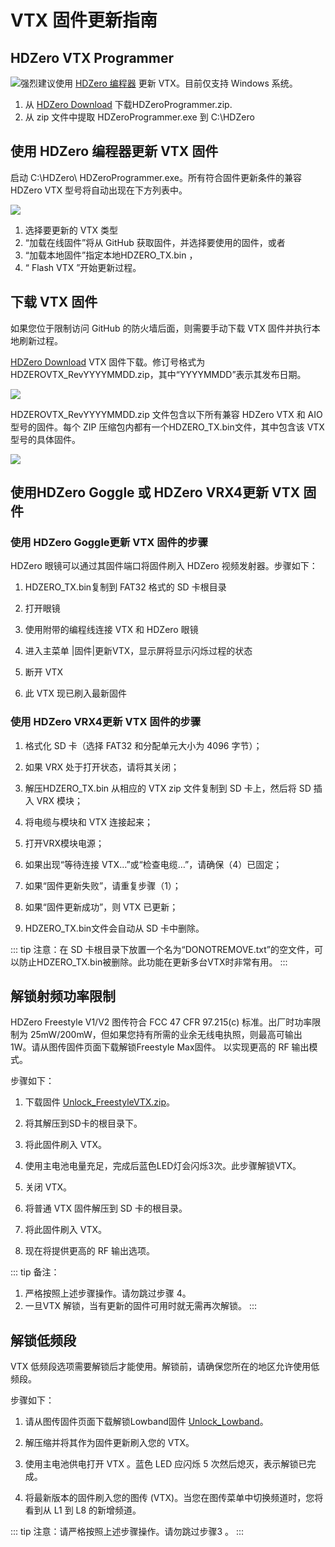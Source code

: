 # VTX 固件更新指南
## HDZero VTX Programmer

<img src="/media/image24.png" id="image21">强烈建议使用 [HDZero 编程器](https://www.hd-zero.com/product-page/hdzero-vtx-programmer) 更新 VTX。目前仅支持 Windows 系统。

1. 从 [HDZero Download](https://www.alipan.com/s/WdoCPa2odz5) 下载HDZeroProgrammer.zip.    
2. 从 zip 文件中提取 HDZeroProgrammer.exe 到 C:\HDZero


## 使用 HDZero 编程器更新 VTX 固件

启动 C:\HDZero\ HDZeroProgrammer.exe。所有符合固件更新条件的兼容 HDZero VTX 型号将自动出现在下方列表中。

<img src="/media/image25.png" id="image22">

1. 选择要更新的 VTX 类型
2. “加载在线固件”将从 GitHub 获取固件，并选择要使用的固件，或者
3. “加载本地固件”指定本地HDZERO_TX.bin ，
4. “ Flash VTX ”开始更新过程。

## 下载 VTX 固件

如果您位于限制访问 GitHub 的防火墙后面，则需要手动下载 VTX 固件并执行本地刷新过程。

[HDZero Download](https://www.alipan.com/s/WdoCPa2odz5) VTX 固件下载。修订号格式为 HDZEROVTX_RevYYYYMMDD.zip，其中“YYYYMMDD”表示其发布日期。

<img src="/media/image26.png" id="image23">

HDZEROVTX_RevYYYYMMDD.zip 文件包含以下所有兼容 HDZero VTX 和 AIO 型号的固件。每个 ZIP 压缩包内都有一个HDZERO_TX.bin文件，其中包含该 VTX 型号的具体固件。

<img src="/media/image27.png" id="image24">

## 使用HDZero Goggle 或 HDZero VRX4更新 VTX 固件

### 使用 HDZero Goggle更新 VTX 固件的步骤

HDZero 眼镜可以通过其固件端口将固件刷入 HDZero 视频发射器。步骤如下：

1. HDZERO_TX.bin复制到 FAT32 格式的 SD 卡根目录

2. 打开眼镜

3. 使用附带的编程线连接 VTX 和 HDZero 眼镜

4. 进入主菜单 |固件|更新VTX，显示屏将显示闪烁过程的状态

5. 断开 VTX

6. 此 VTX 现已刷入最新固件

### 使用 HDZero VRX4更新 VTX 固件的步骤

1. 格式化 SD 卡（选择 FAT32 和分配单元大小为 4096 字节）；

2. 如果 VRX 处于打开状态，请将其关闭；

3. 解压HDZERO_TX.bin 从相应的 VTX zip 文件复制到 SD 卡上，然后将 SD 插入 VRX 模块；

4. 将电缆与模块和 VTX 连接起来；

5. 打开VRX模块电源；

6. 如果出现“等待连接 VTX…”或“检查电缆…”，请确保（4）已固定；

7. 如果“固件更新失败”，请重复步骤（1）；

8. 如果“固件更新成功”，则 VTX 已更新；

9. HDZERO_TX.bin文件会自动从 SD 卡中删除。

::: tip
注意：在 SD 卡根目录下放置一个名为“DONOTREMOVE.txt”的空文件，可以防止HDZERO_TX.bin被删除。此功能在更新多台VTX时非常有用。
:::

## 解锁射频功率限制


HDZero Freestyle V1/V2 图传符合 FCC 47 CFR 97.215(c) 标准。出厂时功率限制为 25mW/200mW，但如果您持有所需的业余无线电执照，则最高可输出 1W。请从图传固件页面下载解锁Freestyle Max固件。 以实现更高的 RF 输出模式。

步骤如下：

1. 下载固件 [Unlock_FreestyleVTX.zip](https://www.alipan.com/s/WdoCPa2odz5)。

2. 将其解压到SD卡的根目录下。

3. 将此固件刷入 VTX。

4. 使用主电池电量充足，完成后蓝色LED灯会闪烁3次。此步骤解锁VTX。

5. 关闭 VTX。

6. 将普通 VTX 固件解压到 SD 卡的根目录。

7. 将此固件刷入 VTX。

8. 现在将提供更高的 RF 输出选项。

::: tip
备注：

1. 严格按照上述步骤操作。请勿跳过步骤 4。
2. 一旦VTX 解锁，当有更新的固件可用时就无需再次解锁。
:::

## 解锁低频段

VTX 低频段选项需要解锁后才能使用。解锁前，请确保您所在的地区允许使用低频段。

步骤如下：

1. 请从图传固件页面下载解锁Lowband固件 [Unlock_Lowband](https://www.alipan.com/s/WdoCPa2odz5)。

2. 解压缩并将其作为固件更新刷入您的 VTX。

3. 使用主电池供电打开 VTX 。蓝色 LED 应闪烁 5 次然后熄灭，表示解锁已完成。

4. 将最新版本的固件刷入您的图传 (VTX)。当您在图传菜单中切换频道时，您将看到从 L1 到 L8 的新增频道。

::: tip
注意：请严格按照上述步骤操作。请勿跳过步骤3 。
:::
